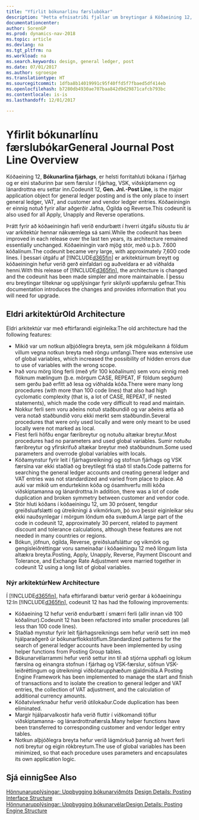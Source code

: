 ```yaml
---
title: "Yfirlit bókunarlínu færslubókar"
description: "Þetta efnisatriði fjallar um breytingar á Kóðaeining 12, **Bókunarlína fjárhags**, sem er helsti forritahluti bókana í fjárhag og er eini staðurinn þar sem færslur í fjárhag, VSK, viðskiptamenn og lánardrottna eru settar inn."
documentationcenter: 
author: SorenGP
ms.prod: dynamics-nav-2018
ms.topic: article
ms.devlang: na
ms.tgt_pltfrm: na
ms.workload: na
ms.search.keywords: design, general ledger, post
ms.date: 07/01/2017
ms.author: sgroespe
ms.translationtype: HT
ms.sourcegitcommit: 1dfba8b14019991c95f40ffd5f7fbaed5df414eb
ms.openlocfilehash: b7280db4930ae707baa842d9d29871cafcb793bc
ms.contentlocale: is-is
ms.lasthandoff: 12/01/2017

---
```

# <a name="general-journal-post-line-overview"></a><span data-ttu-id="4f81d-103">Yfirlit bókunarlínu færslubókar</span><span class="sxs-lookup"><span data-stu-id="4f81d-103">General Journal Post Line Overview</span></span>
<span data-ttu-id="4f81d-104">Kóðaeining 12, **Bókunarlína fjárhags**, er helsti forritahluti bókana í fjárhag og er eini staðurinn þar sem færslur í fjárhag, VSK, viðskiptamenn og lánardrottna eru settar inn.</span><span class="sxs-lookup"><span data-stu-id="4f81d-104">Codeunit 12, **Gen. Jnl.-Post Line**, is the major application object for general ledger posting and is the only place to insert general ledger, VAT, and customer and vendor ledger entries.</span></span> <span data-ttu-id="4f81d-105">Kóðaeiningin er einnig notuð fyrir allar aðgerðir Jafna, Ógilda og Reverse.</span><span class="sxs-lookup"><span data-stu-id="4f81d-105">This codeunit is also used for all Apply, Unapply and Reverse operations.</span></span>  
  
<span data-ttu-id="4f81d-106">Þrátt fyrir að kóðaeiningin hafi verið endurbætt í hverri útgáfu síðustu tíu ár var arkitektúr hennar nákvæmlega sá sami.</span><span class="sxs-lookup"><span data-stu-id="4f81d-106">While the codeunit has been improved in each release over the last ten years, its architecture remained essentially unchanged.</span></span> <span data-ttu-id="4f81d-107">Kóðaeiningin varð mjög stór, með u.þ.b. 7.600 kóðalínum.</span><span class="sxs-lookup"><span data-stu-id="4f81d-107">The codeunit became very large, with approximately 7,600 code lines.</span></span> <span data-ttu-id="4f81d-108">Í þessari útgáfu af [!INCLUDE[d365fin](includes/d365fin_md.md)] er arkitektúrnum breytt og kóðaeiningin hefur verið gerð einfaldari og auðveldara er að viðhalda henni.</span><span class="sxs-lookup"><span data-stu-id="4f81d-108">With this release of [!INCLUDE[d365fin](includes/d365fin_md.md)], the architecture is changed and the codeunit has been made simpler and more maintainable.</span></span> <span data-ttu-id="4f81d-109">Í þessu eru breytingar tilteknar og upplýsingar fyrir skilyrði uppfærslu gefnar.</span><span class="sxs-lookup"><span data-stu-id="4f81d-109">This documentation introduces the changes and provides information that you will need for upgrade.</span></span>  
  
## <a name="old-architecture"></a><span data-ttu-id="4f81d-110">Eldri arkitektúr</span><span class="sxs-lookup"><span data-stu-id="4f81d-110">Old Architecture</span></span>  
<span data-ttu-id="4f81d-111">Eldri arkitektúr var með eftirfarandi eiginleika:</span><span class="sxs-lookup"><span data-stu-id="4f81d-111">The old architecture had the following features:</span></span>  
  
* <span data-ttu-id="4f81d-112">Mikið var um notkun alþjóðlegra breyta, sem jók möguleikann á földum villum vegna notkun breyta með röngu umfangi.</span><span class="sxs-lookup"><span data-stu-id="4f81d-112">There was extensive use of global variables, which increased the possibility of hidden errors due to use of variables with the wrong scope.</span></span>  
* <span data-ttu-id="4f81d-113">Það voru mörg löng ferli (með yfir 100 kóðalínum) sem voru einnig með flóknum mælingum (þ.e. mörgum CASE, REPEAT, IF földum segðum) sem gerðu það erfitt að lesa og viðhalda kóða.</span><span class="sxs-lookup"><span data-stu-id="4f81d-113">There were many long procedures (with more than 100 code lines) that also had high cyclomatic complexity (that is, a lot of CASE, REPEAT, IF nested statements), which made the code very difficult to read and maintain.</span></span>  
* <span data-ttu-id="4f81d-114">Nokkur ferli sem voru aðeins notuð staðbundið og var aðeins ætla að vera notað staðbundið voru ekki merkt sem staðbundin.</span><span class="sxs-lookup"><span data-stu-id="4f81d-114">Several procedures that were only used locally and were only meant to be used locally were not marked as local.</span></span>  
* <span data-ttu-id="4f81d-115">Flest ferli höfðu engar færibreytur og notuðu altækar breytur.</span><span class="sxs-lookup"><span data-stu-id="4f81d-115">Most procedures had no parameters and used global variables.</span></span> <span data-ttu-id="4f81d-116">Sumir notuðu færibreytur og yfirskrifuð altækar breytur með staðbundnum.</span><span class="sxs-lookup"><span data-stu-id="4f81d-116">Some used parameters and overrode global variables with locals.</span></span>  
* <span data-ttu-id="4f81d-117">Kóðamynstur fyrir leit í fjárhagsreikningi og stofnun fjárhags og VSK færslna var ekki staðlað og breytilegt frá stað til staðs.</span><span class="sxs-lookup"><span data-stu-id="4f81d-117">Code patterns for searching the general ledger accounts and creating general ledger and VAT entries was not standardized and varied from place to place.</span></span> <span data-ttu-id="4f81d-118">Að auki var mikið um endurtekinn kóða og ósamhverfu milli kóða viðskiptamanna og lánardrottna.</span><span class="sxs-lookup"><span data-stu-id="4f81d-118">In addition, there was a lot of code duplication and broken symmetry between customer and vendor code.</span></span>  
* <span data-ttu-id="4f81d-119">Stór hluti kóðans í kóðaeiningu 12, um 30 prósent, tengdur greiðsluafslætti og útreikningi á vikmörkum, þó svo þessir eiginleikar séu ekki nauðsynlegar í mörgum löndum eða svæðum.</span><span class="sxs-lookup"><span data-stu-id="4f81d-119">A large part of the code in codeunit 12, approximately 30 percent, related to payment discount and tolerance calculations, although these features are not needed in many countries or regions.</span></span>  
* <span data-ttu-id="4f81d-120">Bókun, jöfnun, ógilda, Reverse, greiðsluafsláttur og vikmörk og gengisleiðréttingar voru sameinaðar í kóðaeiningu 12 með löngum lista altækra breyta.</span><span class="sxs-lookup"><span data-stu-id="4f81d-120">Posting, Apply, Unapply, Reverse, Payment Discount and Tolerance, and Exchange Rate Adjustment were married together in codeunit 12 using a long list of global variables.</span></span>  
  
### <a name="new-architecture"></a><span data-ttu-id="4f81d-121">Nýr arkitektúr</span><span class="sxs-lookup"><span data-stu-id="4f81d-121">New Architecture</span></span>  
<span data-ttu-id="4f81d-122">Í [!INCLUDE[d365fin](includes/d365fin_md.md)], hafa eftirfarandi bætur verið gerðar á kóðaeiningu 12:</span><span class="sxs-lookup"><span data-stu-id="4f81d-122">In [!INCLUDE[d365fin](includes/d365fin_md.md)], codeunit 12 has had the following improvements:</span></span>  
  
* <span data-ttu-id="4f81d-123">Kóðaeining 12 hefur verið endurbætt í smærri ferli (allir innan við 100 kóðalínur).</span><span class="sxs-lookup"><span data-stu-id="4f81d-123">Codeunit 12 has been refactored into smaller procedures (all less than 100 code lines).</span></span>  
* <span data-ttu-id="4f81d-124">Staðlað mynstur fyrir leit fjárhagsreiknings sem hefur verið sett inn með hjálparaðgerð úr bókunarflokkstöflum.</span><span class="sxs-lookup"><span data-stu-id="4f81d-124">Standardized patterns for the search of general ledger accounts have been implemented by using helper functions from Posting Group tables.</span></span>  
* <span data-ttu-id="4f81d-125">Bókunarvélarrammi hefur verið settur inn til að stjórna upphafi og lokum færslna og einangra stofnun í fjárhag og VSK-færslur, söfnun VSK-leiðréttingum og útreikningi viðbótarupphæðum gjaldmiðla.</span><span class="sxs-lookup"><span data-stu-id="4f81d-125">A Posting Engine Framework has been implemented to manage the start and finish of transactions and to isolate the creation to general ledger and VAT entries, the collection of VAT adjustment, and the calculation of additional currency amounts.</span></span>  
* <span data-ttu-id="4f81d-126">Kóðatvíverknaður hefur verið útilokaður.</span><span class="sxs-lookup"><span data-stu-id="4f81d-126">Code duplication has been eliminated.</span></span>  
* <span data-ttu-id="4f81d-127">Margir hjálparvalkostir hafa verið fluttir í viðkomandi töflur viðskiptamanna- og lánardrottnafærsla.</span><span class="sxs-lookup"><span data-stu-id="4f81d-127">Many helper functions have been transferred to corresponding customer and vendor ledger entry tables.</span></span>  
* <span data-ttu-id="4f81d-128">Notkun alþjóðlegra breyta hefur verið lágmörkuð þannig að hvert ferli noti breytur og eigin rökbreytum.</span><span class="sxs-lookup"><span data-stu-id="4f81d-128">The use of global variables has been minimized, so that each procedure uses parameters and encapsulates its own application logic.</span></span>  
  
## <a name="see-also"></a><span data-ttu-id="4f81d-129">Sjá einnig</span><span class="sxs-lookup"><span data-stu-id="4f81d-129">See Also</span></span>  
<span data-ttu-id="4f81d-130">[Hönnunarupplýsingar: Uppbygging bókunarviðmóts](design-details-posting-interface-structure.md) </span><span class="sxs-lookup"><span data-stu-id="4f81d-130">[Design Details: Posting Interface Structure](design-details-posting-interface-structure.md) </span></span>  
[<span data-ttu-id="4f81d-131">Hönnunarupplýsingar: Uppbygging bókunarvélar</span><span class="sxs-lookup"><span data-stu-id="4f81d-131">Design Details: Posting Engine Structure</span></span>](design-details-posting-engine-structure.md)

